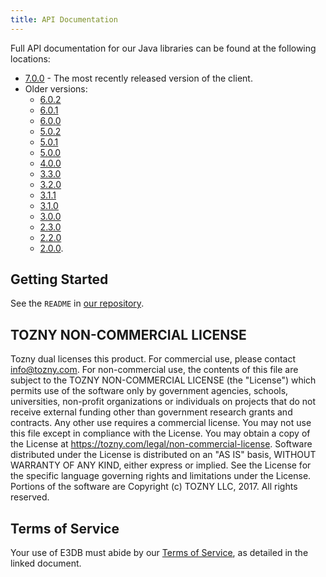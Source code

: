 ```yaml
---
title: API Documentation
---
```


Full API documentation for our Java libraries can be found at the
following locations:

* [7.0.0](https://tozny.github.io/e3db-java/docs/7.0.0/) - The most recently released version of the client.
* Older versions:
  * [6.0.2](https://tozny.github.io/e3db-java/docs/6.0.2/)
  * [6.0.1](https://tozny.github.io/e3db-java/docs/6.0.1/)
  * [6.0.0](https://tozny.github.io/e3db-java/docs/6.0.0/)
  * [5.0.2](https://tozny.github.io/e3db-java/docs/5.0.2/)
  * [5.0.1](https://tozny.github.io/e3db-java/docs/5.0.1/)
  * [5.0.0](https://tozny.github.io/e3db-java/docs/5.0.0/)
  * [4.0.0](https://tozny.github.io/e3db-java/docs/4.0.0/)
  * [3.3.0](https://tozny.github.io/e3db-java/docs/3.3.0/)
  * [3.2.0](https://tozny.github.io/e3db-java/docs/3.2.0/)
  * [3.1.1](https://tozny.github.io/e3db-java/docs/3.1.1/)
  * [3.1.0](https://tozny.github.io/e3db-java/docs/3.1.0/)
  * [3.0.0](https://tozny.github.io/e3db-java/docs/3.0.0/)
  * [2.3.0](https://tozny.github.io/e3db-java/docs/2.3.0/)
  * [2.2.0](https://tozny.github.io/e3db-java/docs/2.2.0/)
  * [2.0.0](https://tozny.github.io/e3db-java/docs/2.0.0/).

## Getting Started

See the `README` in [our repository](https://github.com/tozny/e3db-java).

## TOZNY NON-COMMERCIAL LICENSE

Tozny dual licenses this product. For commercial use, please contact
info@tozny.com. For non-commercial use, the contents of this file are
subject to the TOZNY NON-COMMERCIAL LICENSE (the "License") which
permits use of the software only by government agencies, schools,
universities, non-profit organizations or individuals on projects that
do not receive external funding other than government research grants
and contracts.  Any other use requires a commercial license. You may
not use this file except in compliance with the License. You may obtain
a copy of the License at https://tozny.com/legal/non-commercial-license.
Software distributed under the License is distributed on an "AS IS"
basis, WITHOUT WARRANTY OF ANY KIND, either express or implied. See the
License for the specific language governing rights and limitations under
the License. Portions of the software are Copyright (c) TOZNY LLC, 2017.
All rights reserved.

## Terms of Service

Your use of E3DB must abide by our [Terms of Service](https://github.com/tozny/e3db-java/blob/master/terms.pdf), as detailed in
the linked document.


